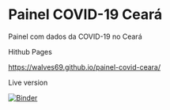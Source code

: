 # Painel COVID-19 Ceará
Painel com dados da COVID-19 no Ceará

Hithub Pages

https://walves69.github.io/painel-covid-ceara/

Live version

[![Binder](https://mybinder.org/badge_logo.svg)](https://mybinder.org/v2/gh/walves69/painel-covid-ceara/HEAD?filepath=casos-ceara-dashboard.ipynb)